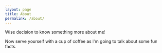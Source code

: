 ```yaml
---
layout: page
title: About
permalink: /about/
---
```


Wise decision to know something more about me! 

Now serve yourself with a cup of coffee as I'm going to talk about some fun facts.

<!--<font color=Red> Something about my Chinese name </font>-->

